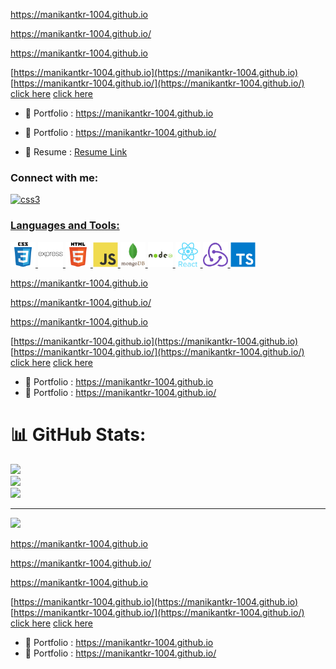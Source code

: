 https://manikantkr-1004.github.io

https://manikantkr-1004.github.io/

https://manikantkr-1004.github.io

[https://manikantkr-1004.github.io](https://manikantkr-1004.github.io)
[https://manikantkr-1004.github.io/](https://manikantkr-1004.github.io/)
[click here](https://manikantkr-1004.github.io)
[click here](https://manikantkr-1004.github.io/)

- 🔗 Portfolio : https://manikantkr-1004.github.io
- 🔗 Portfolio : https://manikantkr-1004.github.io/

- 📄 Resume : [Resume Link](https://drive.google.com/file/d/1v101nto8M20QbFkWdLUNZ7SP9-8LHSSJ/view?usp=drive_link)

<h3 align="left">Connect with me:</h3>
<p align="left">
   <a href="https://www.linkedin.com/in/manikantofficial2023" target="_blank" rel="noreferrer"> <img src="https://cdn.jsdelivr.net/npm/simple-icons@3.0.1/icons/linkedin.svg" alt="css3" width="40" height="40"/>
</p>

<h3 align="left">Languages and Tools:</h3>
<p align="left"> <a href="https://www.w3schools.com/css/" target="_blank" rel="noreferrer"> <img src="https://raw.githubusercontent.com/devicons/devicon/master/icons/css3/css3-original-wordmark.svg" alt="css3" width="40" height="40"/> </a> <a href="https://expressjs.com" target="_blank" rel="noreferrer"> <img src="https://raw.githubusercontent.com/devicons/devicon/master/icons/express/express-original-wordmark.svg" alt="express" width="40" height="40"/> </a> <a href="https://www.w3.org/html/" target="_blank" rel="noreferrer"> <img src="https://raw.githubusercontent.com/devicons/devicon/master/icons/html5/html5-original-wordmark.svg" alt="html5" width="40" height="40"/> </a> <a href="https://developer.mozilla.org/en-US/docs/Web/JavaScript" target="_blank" rel="noreferrer"> <img src="https://raw.githubusercontent.com/devicons/devicon/master/icons/javascript/javascript-original.svg" alt="javascript" width="40" height="40"/> </a> <a href="https://www.mongodb.com/" target="_blank" rel="noreferrer"> <img src="https://raw.githubusercontent.com/devicons/devicon/master/icons/mongodb/mongodb-original-wordmark.svg" alt="mongodb" width="40" height="40"/> </a> <a href="https://nodejs.org" target="_blank" rel="noreferrer"> <img src="https://raw.githubusercontent.com/devicons/devicon/master/icons/nodejs/nodejs-original-wordmark.svg" alt="nodejs" width="40" height="40"/> </a> <a href="https://reactjs.org/" target="_blank" rel="noreferrer"> <img src="https://raw.githubusercontent.com/devicons/devicon/master/icons/react/react-original-wordmark.svg" alt="react" width="40" height="40"/> </a> <a href="https://redux.js.org" target="_blank" rel="noreferrer"> <img src="https://raw.githubusercontent.com/devicons/devicon/master/icons/redux/redux-original.svg" alt="redux" width="40" height="40"/> </a> <a href="https://www.typescriptlang.org/" target="_blank" rel="noreferrer"> <img src="https://raw.githubusercontent.com/devicons/devicon/master/icons/typescript/typescript-original.svg" alt="typescript" width="40" height="40"/> </a>
</a> <a href="https://www.typescriptlang.org/" target="_blank" rel="noreferrer"> </p>

https://manikantkr-1004.github.io

https://manikantkr-1004.github.io/

https://manikantkr-1004.github.io

[https://manikantkr-1004.github.io](https://manikantkr-1004.github.io)
[https://manikantkr-1004.github.io/](https://manikantkr-1004.github.io/)
[click here](https://manikantkr-1004.github.io)
[click here](https://manikantkr-1004.github.io/)

- 🔗 Portfolio : https://manikantkr-1004.github.io
- 🔗 Portfolio : https://manikantkr-1004.github.io/
  

# 📊 GitHub Stats:
![](https://github-readme-stats.vercel.app/api?username=Manikantkr-1004&theme=default&hide_border=false&include_all_commits=false&count_private=false)<br/>
![](https://github-readme-streak-stats.herokuapp.com/?user=Manikantkr-1004&theme=default&hide_border=false)<br/>
![](https://github-readme-stats.vercel.app/api/top-langs/?username=Manikantkr-1004&theme=default&hide_border=false&include_all_commits=false&count_private=false&layout=compact)

---
[![](https://visitcount.itsvg.in/api?id=manikantkr-1004&icon=0&color=0)](https://visitcount.itsvg.in)

https://manikantkr-1004.github.io

https://manikantkr-1004.github.io/

https://manikantkr-1004.github.io

[https://manikantkr-1004.github.io](https://manikantkr-1004.github.io)
[https://manikantkr-1004.github.io/](https://manikantkr-1004.github.io/)
[click here](https://manikantkr-1004.github.io)
[click here](https://manikantkr-1004.github.io/)

- 🔗 Portfolio : https://manikantkr-1004.github.io
- 🔗 Portfolio : https://manikantkr-1004.github.io/
